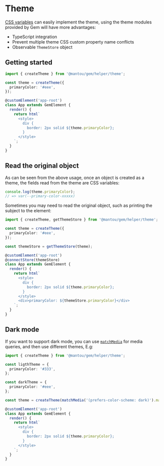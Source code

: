 # Theme

[CSS variables](https://developer.mozilla.org/en-US/docs/Web/CSS/--*) can easily implement the theme, using the theme modules provided by Gem will have more advantages:

- TypeScript integration
- Prevent multiple theme CSS custom property name conflicts
- Observable `ThemeStore` object

## Getting started

```ts
import { createTheme } from '@mantou/gem/helper/theme';

const theme = createTheme({
  primaryColor: '#eee',
});

@customElement('app-root')
class App extends GemElement {
  render() {
    return html`
      <style>
        div {
          border: 2px solid ${theme.primaryColor};
        }
      </style>
    `;
  }
}
```

## Read the original object

As can be seen from the above usage, once an object is created as a theme, the fields read from the theme are CSS variables:

```ts
console.log(theme.primaryColor);
// => var(--primary-color-xxxxx)
```

Sometimes you may need to read the original object, such as printing the subject to the element:

```ts 7,10,19
import { createTheme, getThemeStore } from '@mantou/gem/helper/theme';

const theme = createTheme({
  primaryColor: '#eee',
});

const themeStore = getThemeStore(theme);

@customElement('app-root')
@connectStore(themeStore)
class App extends GemElement {
  render() {
    return html`
      <style>
        div {
          border: 2px solid ${theme.primaryColor};
        }
      </style>
      <div>primaryColor: ${themeStore.primaryColor}</div>
    `;
  }
}
```

## Dark mode

If you want to support dark mode, you can use [`matchMedia`](https://developer.mozilla.org/en-US/docs/Web/API/Window/matchMedia) for media queries, and then use different themes, E.g:

```ts 11
import { createTheme } from '@mantou/gem/helper/theme';

const ligthTheme = {
  primaryColor: '#333',
};

const darkTheme = {
  primaryColor: '#eee',
};

const theme = createTheme(matchMedia('(prefers-color-scheme: dark)').matches ? darkTheme : lightTheme);

@customElement('app-root')
class App extends GemElement {
  render() {
    return html`
      <style>
        div {
          border: 2px solid ${theme.primaryColor};
        }
      </style>
    `;
  }
}
```
